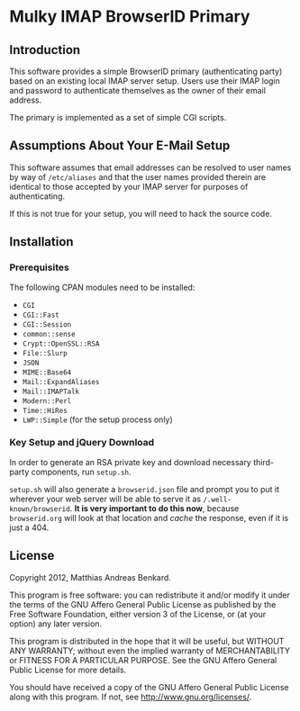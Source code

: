 <!--- -*- mode: markdown; coding: utf-8 -*- --->

# Mulky IMAP BrowserID Primary

## Introduction

This software provides a simple BrowserID primary (authenticating
party) based on an existing local IMAP server setup.  Users use their
IMAP login and password to authenticate themselves as the owner of
their email address.

The primary is implemented as a set of simple CGI scripts.


## Assumptions About Your E-Mail Setup

This software assumes that email addresses can be resolved to user
names by way of `/etc/aliases` and that the user names provided
therein are identical to those accepted by your IMAP server for
purposes of authenticating.

If this is not true for your setup, you will need to hack the source
code.


## Installation

### Prerequisites

The following CPAN modules need to be installed:

 * `CGI`
 * `CGI::Fast`
 * `CGI::Session`
 * `common::sense`
 * `Crypt::OpenSSL::RSA`
 * `File::Slurp`
 * `JSON`
 * `MIME::Base64`
 * `Mail::ExpandAliases`
 * `Mail::IMAPTalk`
 * `Modern::Perl`
 * `Time::HiRes`
 * `LWP::Simple` (for the setup process only)

### Key Setup and jQuery Download

In order to generate an RSA private key and download necessary
third-party components, run `setup.sh`.

`setup.sh` will also generate a `browserid.json` file and prompt you
to put it wherever your web server will be able to serve it as
`/.well-known/browserid`.  **It is very important to do this now**,
because `browserid.org` will look at that location and *cache* the
response, even if it is just a 404.


## License

Copyright 2012, Matthias Andreas Benkard.

This program is free software: you can redistribute it and/or modify
it under the terms of the GNU Affero General Public License as published by
the Free Software Foundation, either version 3 of the License, or
(at your option) any later version.

This program is distributed in the hope that it will be useful,
but WITHOUT ANY WARRANTY; without even the implied warranty of
MERCHANTABILITY or FITNESS FOR A PARTICULAR PURPOSE.  See the
GNU Affero General Public License for more details.

You should have received a copy of the GNU Affero General Public License
along with this program.  If not, see <http://www.gnu.org/licenses/>.
